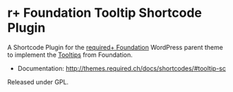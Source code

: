 r+ Foundation Tooltip Shortcode Plugin
======================================

A Shortcode Plugin for the [required+ Foundation](https://github.com/wearerequired/required-foundation) WordPress parent theme to implement the [Tooltips](http://foundation.zurb.com/docs/elements.php#tipsEx) from Foundation.

* Documentation: http://themes.required.ch/docs/shortcodes/#tooltip-sc

Released under GPL.